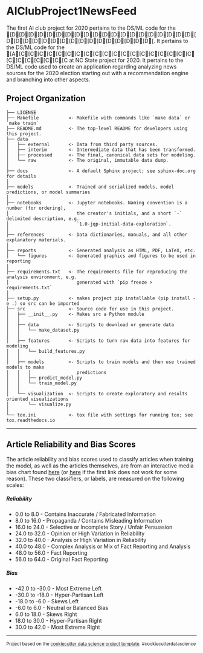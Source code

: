 AIClubProject1NewsFeed
==============================

The first AI club project for 2020 pertains to the DS/ML code for the [D[D[D[D[D[D[D[D[D[D[D[D[D[D[D[D[D[D[D[D[D[D[D[D[D[D[D[D[D[D[D[D[D[D[D[D[. It pertains to the DS/ML code for the [A[C[C[C[C[C[C[C[C[C[C[C[C[C[C[C[C[C[C[C[C[C[C[C[C[C[C at NC State project for 2020. It pertains to the DS/ML code used to create an application regarding analyzing news sources for the 2020 election starting out with a recommendation engine and branching into other aspects. 

Project Organization
------------

    ├── LICENSE
    ├── Makefile           <- Makefile with commands like `make data` or `make train`
    ├── README.md          <- The top-level README for developers using this project.
    ├── data
    │   ├── external       <- Data from third party sources.
    │   ├── interim        <- Intermediate data that has been transformed.
    │   ├── processed      <- The final, canonical data sets for modeling.
    │   └── raw            <- The original, immutable data dump.
    │
    ├── docs               <- A default Sphinx project; see sphinx-doc.org for details
    │
    ├── models             <- Trained and serialized models, model predictions, or model summaries
    │
    ├── notebooks          <- Jupyter notebooks. Naming convention is a number (for ordering),
    │                         the creator's initials, and a short `-` delimited description, e.g.
    │                         `1.0-jqp-initial-data-exploration`.
    │
    ├── references         <- Data dictionaries, manuals, and all other explanatory materials.
    │
    ├── reports            <- Generated analysis as HTML, PDF, LaTeX, etc.
    │   └── figures        <- Generated graphics and figures to be used in reporting
    │
    ├── requirements.txt   <- The requirements file for reproducing the analysis environment, e.g.
    │                         generated with `pip freeze > requirements.txt`
    │
    ├── setup.py           <- makes project pip installable (pip install -e .) so src can be imported
    ├── src                <- Source code for use in this project.
    │   ├── __init__.py    <- Makes src a Python module
    │   │
    │   ├── data           <- Scripts to download or generate data
    │   │   └── make_dataset.py
    │   │
    │   ├── features       <- Scripts to turn raw data into features for modeling
    │   │   └── build_features.py
    │   │
    │   ├── models         <- Scripts to train models and then use trained models to make
    │   │   │                 predictions
    │   │   ├── predict_model.py
    │   │   └── train_model.py
    │   │
    │   └── visualization  <- Scripts to create exploratory and results oriented visualizations
    │       └── visualize.py
    │
    └── tox.ini            <- tox file with settings for running tox; see tox.readthedocs.io


--------

Article Reliability and Bias Scores
------------

The article reliability and bias scores used to classify articles when training the model, as well as the articles themselves, are from an interactive media bias chart found [here](https://ichart.vercel.app/) (or [here](https://www.adfontesmedia.com/interactive-media-bias-chart-2/) if the first link does not work for some reason). These two classifiers, or labels, are measured on the following scales:

##### Reliability
- 0.0 to 8.0 - Contains Inaccurate / Fabricated Information
- 8.0 to 16.0 - Propaganda / Contains Misleading Information
- 16.0 to 24.0 - Selective or Incomplete Story / Unfair Persuasion
- 24.0 to 32.0 - Opinion or High Variation in Reliability
- 32.0 to 40.0 - Analysis or High Variation in Reliability
- 40.0 to 48.0 - Complex Analysis or Mix of Fact Reporting and Analysis
- 48.0 to 56.0 - Fact Reporting
- 56.0 to 64.0 - Original Fact Reporting

##### Bias
- -42.0 to -30.0 - Most Extreme Left
- -30.0 to -18.0 - Hyper-Partisan Left
- -18.0 to -6.0 - Skews Left
- -6.0 to 6.0 - Neutral or Balanced Bias
- 6.0 to 18.0 - Skews Right
- 18.0 to 30.0 - Hyper-Partisan Right
- 30.0 to 42.0 - Most Extreme Right

--------

<p><small>Project based on the <a target="_blank" href="https://drivendata.github.io/cookiecutter-data-science/">cookiecutter data science project template</a>. #cookiecutterdatascience</small></p>
